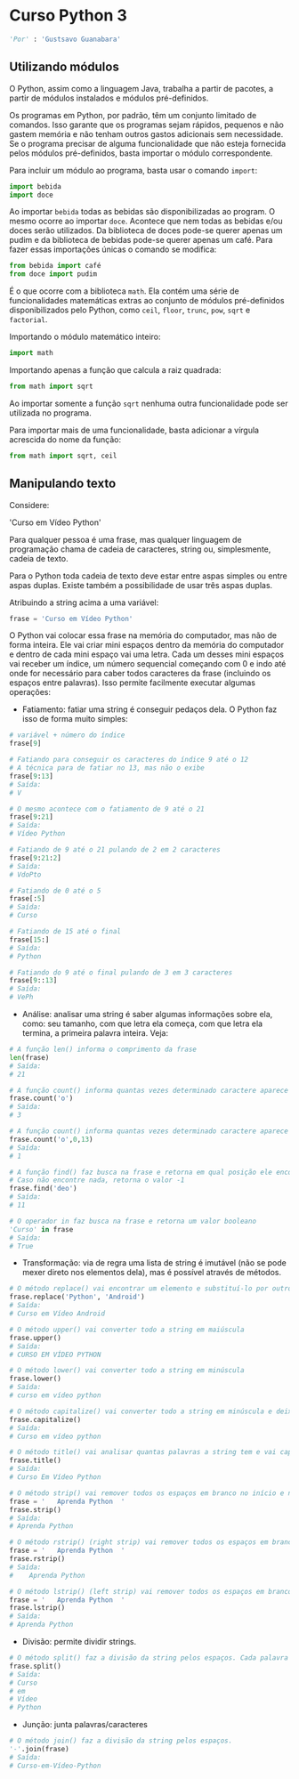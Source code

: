 # Curso Python 3

```python
'Por' : 'Gustsavo Guanabara'
```

## Utilizando módulos

O Python, assim como a linguagem Java, trabalha a partir de pacotes, a partir de módulos instalados e módulos pré-definidos.

Os programas em Python, por padrão, têm um conjunto limitado de comandos. Isso garante que os programas sejam rápidos, pequenos e não gastem memória e não tenham outros gastos adicionais sem necessidade. Se o programa precisar de alguma funcionalidade que não esteja fornecida pelos módulos pré-definidos, basta importar o módulo correspondente.

Para incluir um módulo ao programa, basta usar o comando `import`:

```python
import bebida
import doce
```

Ao importar `bebida` todas as bebidas são disponibilizadas ao program. O mesmo ocorre ao importar `doce`. Acontece que nem todas as bebidas e/ou doces serão utilizados. Da biblioteca de doces pode-se querer apenas um pudim e da biblioteca de bebidas pode-se querer apenas um café. Para fazer essas importações únicas o comando se modifica:

```python
from bebida import café
from doce import pudim
```

É o que ocorre com a biblioteca `math`. Ela contém uma série de funcionalidades matemáticas extras ao conjunto de módulos pré-definidos disponibilizados pelo Python, como `ceil`, `floor`, `trunc`, `pow`, `sqrt` e `factorial`. 

Importando o módulo matemático inteiro:

```python
import math
```

Importando apenas a função que calcula a raiz quadrada:

```python
from math import sqrt
```

Ao importar somente a função `sqrt` nenhuma outra funcionalidade pode ser utilizada no programa.

Para importar mais de uma funcionalidade, basta adicionar a vírgula acrescida do nome da função:

```python
from math import sqrt, ceil
```

## Manipulando texto

Considere:

'Curso em Vídeo Python'

Para qualquer pessoa é uma frase, mas qualquer linguagem de programação chama de cadeia de caracteres, string ou, simplesmente, cadeia de texto.

Para o Python toda cadeia de texto deve estar entre aspas simples ou entre aspas duplas. Existe também a possibilidade de usar três aspas duplas.

Atribuindo a string acima a uma variável:

```python
frase = 'Curso em Vídeo Python'
```

O Python vai colocar essa frase na memória do computador, mas não de forma inteira. Ele vai criar mini espaços dentro da memória do computador e dentro de cada mini espaço vai uma letra. Cada um desses mini espaços vai receber um índice, um número sequencial começando com 0 e indo até onde for necessário para caber todos caracteres da frase (incluindo os espaços entre palavras). Isso permite facilmente executar algumas operações:

- Fatiamento: fatiar uma string é conseguir pedaços dela. O Python faz isso de forma muito simples:

```python
# variável + número do índice
frase[9]

# Fatiando para conseguir os caracteres do índice 9 até o 12
# A técnica para de fatiar no 13, mas não o exibe
frase[9:13]
# Saída:
# V

# O mesmo acontece com o fatiamento de 9 até o 21
frase[9:21]
# Saída:
# Vídeo Python

# Fatiando de 9 até o 21 pulando de 2 em 2 caracteres
frase[9:21:2]
# Saída:
# VdoPto

# Fatiando de 0 até o 5
frase[:5]
# Saída:
# Curso

# Fatiando de 15 até o final
frase[15:]
# Saída:
# Python

# Fatiando do 9 até o final pulando de 3 em 3 caracteres
frase[9::13]
# Saída:
# VePh
```

- Análise: analisar uma string é saber algumas informações sobre ela, como: seu tamanho, com que letra ela começa, com que letra ela termina, a primeira palavra inteira. Veja:

```python
# A função len() informa o comprimento da frase
len(frase)
# Saída:
# 21

# A função count() informa quantas vezes determinado caractere aparece na frase
frase.count('o')
# Saída:
# 3

# A função count() informa quantas vezes determinado caractere aparece na frase já com o fatiamento (entre 0 e 13)
frase.count('o',0,13)
# Saída:
# 1

# A função find() faz busca na frase e retorna em qual posição ele encontrou
# Caso não encontre nada, retorna o valor -1
frase.find('deo')
# Saída:
# 11

# O operador in faz busca na frase e retorna um valor booleano
'Curso' in frase
# Saída:
# True
```

- Transformação: via de regra uma lista de string é imutável (não se pode mexer direto nos elementos dela), mas é possível através de métodos.

```python
# O método replace() vai encontrar um elemento e substituí-lo por outro
frase.replace('Python', 'Android')
# Saída:
# Curso em Vídeo Android

# O método upper() vai converter todo a string em maiúscula
frase.upper()
# Saída:
# CURSO EM VÍDEO PYTHON

# O método lower() vai converter todo a string em minúscula
frase.lower()
# Saída:
# curso em vídeo python

# O método capitalize() vai converter todo a string em minúscula e deixar o primeiro caractere em maiúscula
frase.capitalize()
# Saída:
# Curso em vídeo python

# O método title() vai analisar quantas palavras a string tem e vai capitalizar palavra por palavra
frase.title()
# Saída:
# Curso Em Vídeo Python

# O método strip() vai remover todos os espaços em branco no início e no final da string
frase = '   Aprenda Python  '
frase.strip()
# Saída:
# Aprenda Python

# O método rstrip() (right strip) vai remover todos os espaços em branco do final da string
frase = '   Aprenda Python  '
frase.rstrip()
# Saída:
#    Aprenda Python

# O método lstrip() (left strip) vai remover todos os espaços em branco do início da string
frase = '   Aprenda Python  '
frase.lstrip()
# Saída:
# Aprenda Python  
```

- Divisão: permite dividir strings.

```python
# O método split() faz a divisão da string pelos espaços. Cada palavra vai receber uma nova indexação. Tecnicamente o split() gera uma nova lista com todas as palavra de uma cadeia de caracteres.
frase.split()
# Saída:
# Curso
# em
# Vídeo
# Python
```

- Junção: junta palavras/caracteres

```python
# O método join() faz a divisão da string pelos espaços.
'-'.join(frase)
# Saída:
# Curso-em-Vídeo-Python
```
